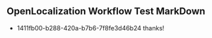 ## OpenLocalization Workflow Test MarkDown
* 1411fb00-b288-420a-b7b6-7f8fe3d46b24 thanks!

<!--HONumber=Jul16_HO4-->


